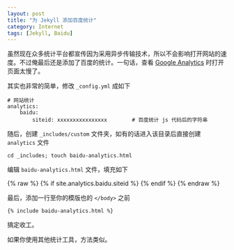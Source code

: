 ```yaml
---
layout: post
title: "为 Jekyll 添加百度统计"
category: Internet
tags: [Jekyll, Baidu]
---
```


虽然现在众多统计平台都宣传因为采用异步传输技术，所以不会影响打开网站的速度。不过俺最后还是添加了百度的统计。一句话，查看 [Google Analytics](https://www.google.com/analytics/settings/) 时打开页面太慢了。

其实也非常的简单，修改 `_config.yml` 成如下

    # 网站统计
    analytics:
        baidu:
            siteid: xxxxxxxxxxxxxxxx        # 百度统计 js 代码后的字符串

<!-- more -->

随后，创建 `_includes/custom` 文件夹，如有的话进入该目录后直接创建 `analytics` 文件

    cd _includes; touch baidu-analytics.html

编辑 `baidu-analytics.html` 文件，填充如下

{% raw %}
    {% if site.analytics.baidu.siteid %}
    <script>
      var _hmt = _hmt || [];
      (function() {
        var hm = document.createElement("script");
        hm.src = "//hm.baidu.com/hm.js?{{ site.analytics.baidu.siteid }}";
        var s = document.getElementsByTagName("script")[0];
        s.parentNode.insertBefore(hm, s);
      })();
    </script>
    {% endif %}
{% endraw %}

最后，添加一行至你的模版也的 `</body>` 之前

    {% include baidu-analytics.html %}

搞定收工。

如果你使用其他统计工具，方法类似。
